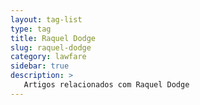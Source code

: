 ```yaml
---
layout: tag-list
type: tag
title: Raquel Dodge
slug: raquel-dodge
category: lawfare
sidebar: true
description: >
   Artigos relacionados com Raquel Dodge
---
```

